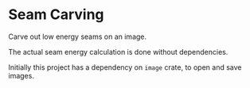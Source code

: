 # Seam Carving

Carve out low energy seams on an image.

The actual seam energy calculation is done without dependencies. 

Initially this project has a dependency on `image` crate, to open and save images.
